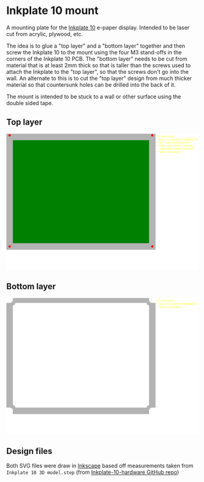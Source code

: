 Inkplate 10 mount
=================

A mounting plate for the [Inkplate 10](https://www.crowdsupply.com/soldered/inkplate-10) e-paper display. Intended to be laser cut from acrylic, plywood, etc.

The idea is to glue a "top layer" and a "bottom layer" together and then screw the Inkplate 10 to the mount using the four M3 stand-offs in the corners of the Inkplate 10 PCB. The "bottom layer" needs to be cut from material that is at least 2mm thick so that is taller than the screws used to attach the Inkplate to the "top layer", so that the screws don't go into the wall. An alternate to this is to cut the "top layer" design from much thicker material so that countersunk holes can be drilled into the back of it.

The mount is intended to be stuck to a wall or other surface using the double sided tape.

Top layer
---------

![Top layer](Inkplate%2010%20mount%20-%20Top.svg)

Bottom layer
------------

![Bottom layer](Inkplate%2010%20mount%20-%20Bottom.svg)

Design files
------------

Both SVG files were draw in [Inkscape](https://inkscape.org/) based off measurements taken from `Inkplate 10 3D model.step` (from [Inkplate-10-hardware GitHub repo](https://github.com/SolderedElectronics/Inkplate-10-hardware/tree/main/Schematics%2C%20Gerber%2C%20BOM/v1.0))

